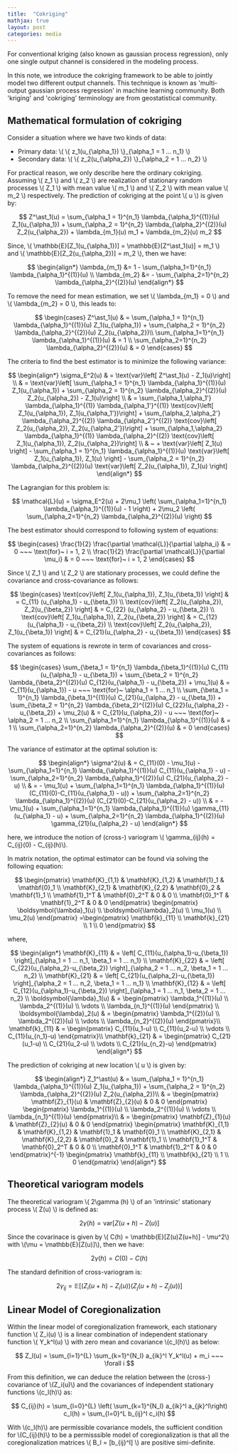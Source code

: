 ```yaml
---
title:  "Cokriging"
mathjax: true
layout: post
categories: media
---
```


For conventional kriging (also known as gaussian process regression), only one single output channel is considered in the modeling process.

In this note, we introduce the cokriging framework to be able to jointly model two different output channels. This technique is known as 'multi-output gaussian process regression' in machine learning community. Both 'kriging' and 'cokriging' terminology are from geostatistical community.

## Mathematical formulation of cokriging

Consider a situation where we have two kinds of data:
- Primary data: \\( \\{ z_1(u_{\alpha_1}) \\}\_{\alpha_1 = 1 ... n_1} \\)
- Secondary data: \\( \\{ z_2(u_{\alpha_2}) \\}\_{\alpha_2 = 1 ... n_2} \\)

For practical reason, we only describe here the ordinary cokriging. Assuming \\( z_1 \\) and \\( z_2 \\) are realization of stationary random processes \\( Z_1 \\) with mean value \\( m_1 \\) and \\( Z_2 \\) with mean value \\( m_2 \\) respectively. The prediction of cokriging at the point \\( u \\) is given by:

$$
Z^\ast_1(u) = \sum_{\alpha_1 = 1}^{n_1} \lambda_{\alpha_1}^{(1)}(u) Z_1(u_{\alpha_1}) + \sum_{\alpha_2 = 1}^{n_2} \lambda_{\alpha_2}^{(2)}(u) Z_2(u_{\alpha_2}) + \lambda_{m_1}(u) m_1 + \lambda_{m_2}(u) m_2
$$

Since, \\( \mathbb{E}[Z_1(u_{\alpha_1})] = \mathbb{E}[Z^\ast_1(u)] = m_1 \\) and \\( \mathbb{E}[Z_2(u_{\alpha_2})] = m_2 \\), then we have:

$$
\begin{align*}
\lambda_{m_1} &= 1 - \sum_{\alpha_1=1}^{n_1} \lambda_{\alpha_1}^{(1)}(u) \\
\lambda_{m_2} &= - \sum_{\alpha_2=1}^{n_2} \lambda_{\alpha_2}^{(2)}(u)
\end{align*}
$$

To remove the need for mean estimation, we set \\( \lambda_{m_1} = 0 \\) and \\( \lambda_{m_2} = 0 \\), this leads to:

$$
  \begin{cases}
    Z^\ast_1(u) & = \sum_{\alpha_1 = 1}^{n_1} \lambda_{\alpha_1}^{(1)}(u) Z_1(u_{\alpha_1}) + \sum_{\alpha_2 = 1}^{n_2} \lambda_{\alpha_2}^{(2)}(u) Z_2(u_{\alpha_2})\\
    \sum_{\alpha_1=1}^{n_1} \lambda_{\alpha_1}^{(1)}(u) & = 1 \\
    \sum_{\alpha_2=1}^{n_2} \lambda_{\alpha_2}^{(2)}(u) & = 0
  \end{cases}
$$

The criteria to find the best estimator is to minimize the following variance:

$$
\begin{align*}
\sigma_E^2(u) & = \text{var}\left[ Z^\ast_1(u) - Z_1(u)\right] \\
              & = \text{var}\left[ \sum_{\alpha_1 = 1}^{n_1} \lambda_{\alpha_1}^{(1)}(u) Z_1(u_{\alpha_1}) + \sum_{\alpha_2 = 1}^{n_2} \lambda_{\alpha_2}^{(2)}(u) Z_2(u_{\alpha_2}) - Z_1(u)\right] \\
              & = \sum_{\alpha_1,\alpha_1'} \lambda_{\alpha_1}^{(1)} \lambda_{\alpha_1'}^{(1)} \text{cov}\left[ Z_1(u_{\alpha_1}), Z_1(u_{\alpha_1'})\right] + \sum_{\alpha_2,\alpha_2'} \lambda_{\alpha_2}^{(2)} \lambda_{\alpha_2'}^{(2)} \text{cov}\left[ Z_2(u_{\alpha_2}), Z_2(u_{\alpha_2'})\right] + \sum_{\alpha_1,\alpha_2} \lambda_{\alpha_1}^{(1)} \lambda_{\alpha_2}^{(2)} \text{cov}\left[ Z_1(u_{\alpha_1}), Z_2(u_{\alpha_2})\right] \\
              & ~ + \text{var}\left[ Z_1(u) \right] - \sum_{\alpha_1 = 1}^{n_1} \lambda_{\alpha_1}^{(1)}(u) \text{var}\left[ Z_1(u_{\alpha_1}), Z_1(u) \right] - \sum_{\alpha_2 = 1}^{n_2} \lambda_{\alpha_2}^{(2)}(u) \text{var}\left[ Z_2(u_{\alpha_1}), Z_1(u) \right]
\end{align*}
$$

The Lagrangian for this problem is:

$$
\mathcal{L}(u) = \sigma_E^2(u) + 2\mu_1 \left( \sum_{\alpha_1=1}^{n_1} \lambda_{\alpha_1}^{(1)}(u) - 1 \right) + 2\mu_2 \left( \sum_{\alpha_2=1}^{n_2} \lambda_{\alpha_2}^{(2)}(u) \right)
$$

The best estimator should correspond to following system of equations:

$$
\begin{cases}
\frac{1}{2} \frac{\partial \mathcal{L}}{\partial \alpha_i} & = 0 ~~~ \text{for}~ i = 1, 2 \\
\frac{1}{2} \frac{\partial \mathcal{L}}{\partial \mu_i} & = 0 ~~~ \text{for}~ i = 1, 2
\end{cases}
$$

Since \\( Z_1 \\) and \\( Z_2 \\) are stationary processes, we could define the covariance and cross-covariance as follows:

$$
\begin{cases}
\text{cov}\left[ Z_1(u_{\alpha_1}), Z_1(u_{\beta_1}) \right] & = C_{11} (u_{\alpha_1} - u_{\beta_1}) \\
\text{cov}\left[ Z_2(u_{\alpha_2}), Z_2(u_{\beta_2}) \right] & = C_{22} (u_{\alpha_2} - u_{\beta_2}) \\
\text{cov}\left[ Z_1(u_{\alpha_1}), Z_2(u_{\beta_2}) \right] & = C_{12}(u_{\alpha_1} - u_{\beta_2}) \\
\text{cov}\left[ Z_2(u_{\alpha_2}), Z_1(u_{\beta_1}) \right] & = C_{21}(u_{\alpha_2} - u_{\beta_1})
\end{cases}
$$

The system of equations is rewrote in term of covariances and cross-covariances as follows:

$$
  \begin{cases}
    \sum_{\beta_1 = 1}^{n_1} \lambda_{\beta_1}^{(1)}(u) C_{11}(u_{\alpha_1} - u_{\beta_1}) + \sum_{\beta_2 = 1}^{n_2} \lambda_{\beta_2}^{(2)}(u) C_{12}(u_{\alpha_1} - u_{\beta_2}) + \mu_1(u) & = C_{11}(u_{\alpha_1}) - u ~~~ \text{for}~ \alpha_1 = 1 ... n_1 \\
    \sum_{\beta_1 = 1}^{n_1} \lambda_{\beta_1}^{(1)}(u) C_{21}(u_{\alpha_2} - u_{\beta_1}) + \sum_{\beta_2 = 1}^{n_2} \lambda_{\beta_2}^{(2)}(u) C_{22}(u_{\alpha_2} - u_{\beta_2}) + \mu_2(u) & = C_{21}(u_{\alpha_2}) - u ~~~ \text{for}~ \alpha_2 = 1 ... n_2 \\    
    \sum_{\alpha_1=1}^{n_1} \lambda_{\alpha_1}^{(1)}(u) & = 1 \\
    \sum_{\alpha_2=1}^{n_2} \lambda_{\alpha_2}^{(2)}(u) & = 0
  \end{cases}
$$

The variance of estimator at the optimal solution is:

$$
\begin{align*}
\sigma^2(u) & = C_{11}(0) - \mu_1(u) - \sum_{\alpha_1=1}^{n_1} \lambda_{\alpha_1}^{(1)}(u) C_{11}(u_{\alpha_1} - u) - \sum_{\alpha_2=1}^{n_2} \lambda_{\alpha_1}^{(2)}(u) C_{21}(u_{\alpha_2} - u) \\
& = - \mu_1(u) + \sum_{\alpha_1=1}^{n_1} \lambda_{\alpha_1}^{(1)}(u) (C_{11}(0)-C_{11}(u_{\alpha_1} - u)) + \sum_{\alpha_2=1}^{n_2} \lambda_{\alpha_1}^{(2)}(u) (C_{21}(0)-C_{21}(u_{\alpha_2} - u)) \\
& = - \mu_1(u) + \sum_{\alpha_1=1}^{n_1} \lambda_{\alpha_1}^{(1)}(u) \gamma_{11}(u_{\alpha_1} - u) + \sum_{\alpha_2=1}^{n_2} \lambda_{\alpha_1}^{(2)}(u) \gamma_{21}(u_{\alpha_2} - u)
\end{align*}
$$

here, we introduce the notion of (cross-) variogram \\( \gamma_{ij}(h) = C_{ij}(0) - C_{ij}(h)\\).

In matrix notation, the optimal estimator can be found via solving the following equation:

$$
\begin{pmatrix}
  \mathbf{K}_{1,1} & \mathbf{K}_{1,2} & \mathbf{1}_1 & \mathbf{0}_1 \\
  \mathbf{K}_{2,1} & \mathbf{K}_{2,2} & \mathbf{0}_2 & \mathbf{1}_1 \\
  \mathbf{1}_1^T   & \mathbf{0}_2^T   & 0   & 0  \\
  \mathbf{0}_1^T   & \mathbf{1}_2^T   & 0   & 0 
 \end{pmatrix}
 \begin{pmatrix}
  \boldsymbol{\lambda}_1(u) \\
  \boldsymbol{\lambda}_2(u) \\
  \mu_1(u)  \\
  \mu_2(u)
 \end{pmatrix}
 =\begin{pmatrix}
  \mathbf{k}_{11} \\
  \mathbf{k}_{21} \\
  1 \\
  0
 \end{pmatrix}
$$

where,

$$
\begin{align*}
\mathbf{K}_{11} & = \left[ C_{11}(u_{\alpha_1}-u_{\beta_1}) \right]_{\alpha_1 = 1 ... n_1, \beta_1 = 1 ... n_1} \\
\mathbf{K}_{22} & = \left[ C_{22}(u_{\alpha_2}-u_{\beta_2}) \right]_{\alpha_2 = 1 ... n_2, \beta_1 = 1 ... n_2} \\
\mathbf{K}_{21} & = \left[ C_{21}(u_{\alpha_2}-u_{\beta_1}) \right]_{\alpha_2 = 1 ... n_2, \beta_1 = 1 ... n_1} \\
\mathbf{K}_{12} & = \left[ C_{12}(u_{\alpha_1}-u_{\beta_2}) \right]_{\alpha_1 = 1 ... n_1, \beta_2 = 1 ... n_2} \\
\boldsymbol{\lambda}_1(u) & = 
\begin{pmatrix}
  \lambda_1^{(1)}(u) \\
  \lambda_2^{(1)}(u) \\
  \vdots \\
  \lambda_{n_1}^{(1)}(u)
 \end{pmatrix} \\
 \boldsymbol{\lambda}_2(u) & = 
\begin{pmatrix}
  \lambda_1^{(2)}(u) \\
  \lambda_2^{(2)}(u) \\
  \vdots \\
  \lambda_{n_2}^{(2)}(u)
 \end{pmatrix}\\
\mathbf{k}_{11} & = 
\begin{pmatrix}
  C_{11}(u_1-u) \\
  C_{11}(u_2-u) \\
  \vdots \\
  C_{11}(u_{n_1}-u)
\end{pmatrix}\\
\mathbf{k}_{21} & = 
\begin{pmatrix}
  C_{21}(u_1-u) \\
  C_{21}(u_2-u) \\
  \vdots \\
  C_{21}(u_{n_2}-u)
 \end{pmatrix}
\end{align*}
$$

The prediction of cokriging at new location \\( u \\) is given by:

$$
\begin{align*}
Z_1^\ast(u) & = \sum_{\alpha_1 = 1}^{n_1} \lambda_{\alpha_1}^{(1)}(u) Z_1(u_{\alpha_1}) + \sum_{\alpha_2 = 1}^{n_2} \lambda_{\alpha_2}^{(2)}(u) Z_2(u_{\alpha_2})\\
            & =  
\begin{pmatrix}
  \mathbf{Z}_{1}(u) & \mathbf{Z}_{2}(u) & 0 & 0
 \end{pmatrix}            
 \begin{pmatrix}
  \lambda_1^{(1)}(u) \\
  \lambda_2^{(1)}(u) \\
  \vdots \\
  \lambda_{n_1}^{(1)}(u)
 \end{pmatrix}\\
            & =  
\begin{pmatrix}
  \mathbf{Z}_{1}(u) & \mathbf{Z}_{2}(u) & 0 & 0
 \end{pmatrix}            
\begin{pmatrix}
  \mathbf{K}_{1,1} & \mathbf{K}_{1,2} & \mathbf{1}_1 & \mathbf{0}_1 \\
  \mathbf{K}_{2,1} & \mathbf{K}_{2,2} & \mathbf{0}_2 & \mathbf{1}_1 \\
  \mathbf{1}_1^T   & \mathbf{0}_2^T   & 0   & 0  \\
  \mathbf{0}_1^T   & \mathbf{1}_2^T   & 0   & 0 
 \end{pmatrix}^{-1}
\begin{pmatrix}
  \mathbf{k}_{11} \\
  \mathbf{k}_{21} \\
  1 \\
  0
 \end{pmatrix} 
\end{align*}
$$

## Theoretical variogram models

The theoretical variogram \\( 2\gamma (h) \\) of an 'intrinsic' stationary process \\( Z(u) \\) is defined as:

$$
2\gamma (h) = \text{var}[Z(u+h)-Z(u)]
$$

Since the covarinace is given by \\( C(h) = \mathbb{E}[Z(u)Z(u+h)] - \mu^2\\) with \\(\mu = \mathbb{E}[Z(u)]\\), then we have:

$$
2\gamma (h) = C(0) - C(h)
$$

The standard definition of cross-variogram is:

$$
2\gamma_{ij} = \mathbb{E}[(Z_i(u+h)-Z_i(u))(Z_j(u+h)-Z_j(u))]
$$

## Linear Model of Coregionalization

Within the linear model of coregionalization framework, each stationary function \\( Z_i(u) \\) is a linear combination of independent stationary function \\( Y_k^l(u) \\) with zero mean and covariance \\(c_l(h)\\) as below:

$$
Z_l(u) = \sum_{l=1}^{L} \sum_{k=1}^{N_l} a_{ik}^l Y_k^l(u) + m_i ~~~ \forall i
$$

From this definition, we can deduce the relation between the (cross-) covariance of \\(Z_i(u)\\) and the covariances of independent stationary functions \\(c_l(h)\\) as:

$$
C_{ij}(h) = \sum_{l=0}^{L} \left( \sum_{k=1}^{N_l} a_{ik}^l a_{jk}^l\right) c_l(h) = \sum_{l=0}^L b_{ij}^l c_i(h)
$$

With \\(c_l(h)\\) are permissible covariance models, the sufficient condition for \\(C_{ij}(h)\\) to be a permisssible model of coregionalization is that all the coregionalization matrices \\( B_l = [b_{ij}^l] \\) are positive simi-definite.
